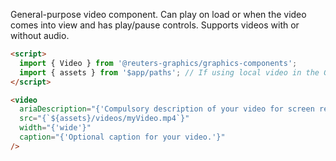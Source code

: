 General-purpose video component. Can play on load or when the video comes into view and has play/pause controls. Supports videos with or without audio.

```html
<script>
  import { Video } from '@reuters-graphics/graphics-components';
  import { assets } from '$app/paths'; // If using local video in the Graphics Kit
</script>

<video
  ariaDescription="{'Compulsory description of your video for screen readers.'}"
  src="{`${assets}/videos/myVideo.mp4`}"
  width="{'wide'}"
  caption="{'Optional caption for your video.'}"
/>
```
